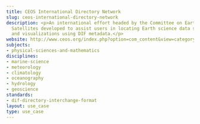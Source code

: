 ```yaml
---
title: CEOS International Directory Network
slug: ceos-international-directory-network
description: <p>An international effort headed by the Committee on Earth Observation
  Satellites developed to assist users in locating Earth science data sets, data services,
  and visualizations using DIF metadata.</p>
website: http://www.ceos.org/index.php?option=com_content&view=category&layout=blog&id=148&Itemid=213
subjects:
- physical-sciences-and-mathematics
disciplines:
- marine-science
- meteorology
- climatology
- oceanography
- hydrology
- geoscience
standards:
- dif-directory-interchange-format
layout: use_case
type: use_case
---
```


